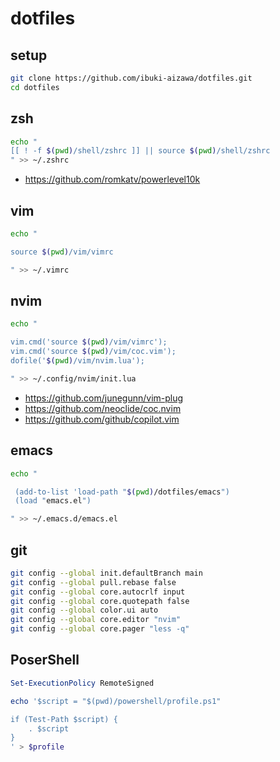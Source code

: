 # dotfiles

## setup

```bash
git clone https://github.com/ibuki-aizawa/dotfiles.git
cd dotfiles
```

## zsh

```zsh
echo "
[[ ! -f $(pwd)/shell/zshrc ]] || source $(pwd)/shell/zshrc
" >> ~/.zshrc
```

- https://github.com/romkatv/powerlevel10k

## vim

```bash
echo "

source $(pwd)/vim/vimrc

" >> ~/.vimrc
```

## nvim

```bash
echo "

vim.cmd('source $(pwd)/vim/vimrc');
vim.cmd('source $(pwd)/vim/coc.vim');
dofile('$(pwd)/vim/nvim.lua');

" >> ~/.config/nvim/init.lua
```

- https://github.com/junegunn/vim-plug
- https://github.com/neoclide/coc.nvim
- https://github.com/github/copilot.vim

## emacs

```bash
echo "

 (add-to-list 'load-path "$(pwd)/dotfiles/emacs")
 (load "emacs.el")

" >> ~/.emacs.d/emacs.el

```

## git

```bash
git config --global init.defaultBranch main
git config --global pull.rebase false
git config --global core.autocrlf input
git config --global core.quotepath false
git config --global color.ui auto
git config --global core.editor "nvim"
git config --global core.pager "less -q"
```

## PoserShell

```ps1
Set-ExecutionPolicy RemoteSigned

echo '$script = "$(pwd)/powershell/profile.ps1"

if (Test-Path $script) {
    . $script
}
' > $profile
```

